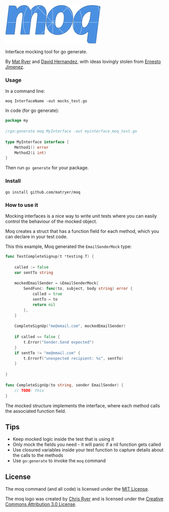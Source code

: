 ![moq logo](moq-logo-small.png)

Interface mocking tool for go generate.

By [Mat Ryer](https://twitter.com/matryer) and [David Hernandez](https://github.com/dahernan), with ideas lovingly stolen from [Ernesto Jimenez](https://github.com/ernesto-jimenez).

### Usage

In a command line:

```
moq InterfaceName -out mocks_test.go
```

In code (for go generate):

```go
package my

//go:generate moq MyInterface -out myinterface_moq_test.go

type MyInterface interface {
	Method1() error
	Method2(i int)
}
```

Then run `go generate` for your package.

### Install

```
go install github.com/matryer/moq
```

### How to use it

Mocking interfaces is a nice way to write unit tests where you can easily control the behaviour of the mocked object.

Moq creates a struct that has a function field for each method, which you can declare in your test code.

This this example, Moq generated the `EmailSenderMock` type:

```go
func TestCompleteSignup(t *testing.T) {

	called := false
	var sentTo string 

	mockedEmailSender = &EmailSenderMock{
		SendFunc: func(to, subject, body string) error {
			called = true
			sentTo = to
			return nil
		},
	}

	CompleteSignUp("me@email.com", mockedEmailSender)

	if called == false {
		t.Error("Sender.Send expected")
	}
	if sentTo != "me@email.com" {
		t.Errorf("unexpected recipient: %s", sentTo)
	}

}

func CompleteSignUp(to string, sender EmailSender) {
	// TODO: this
}
```

The mocked structure implements the interface, where each method calls the associated function field.

## Tips

* Keep mocked logic inside the test that is using it
* Only mock the fields you need - it will panic if a nil function gets called
* Use closured variables inside your test function to capture details about the calls to the methods
* Use `go:generate` to invoke the `moq` command

## License

The moq command (and all code) is licensed under the [MIT License](LICENSE).

The moq logo was created by [Chris Ryer](http://chrisryer.co.uk) and is licensed under the [Creative Commons Attribution 3.0 License](https://creativecommons.org/licenses/by/3.0/).
